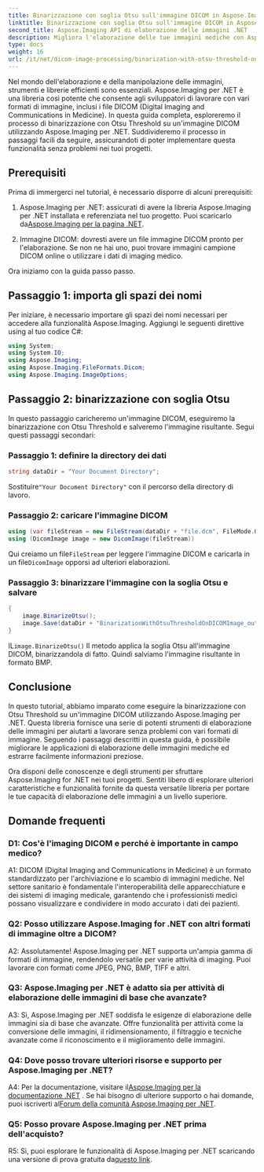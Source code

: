 ```yaml
---
title: Binarizzazione con soglia Otsu sull'immagine DICOM in Aspose.Imaging per .NET
linktitle: Binarizzazione con soglia Otsu sull'immagine DICOM in Aspose.Imaging per .NET
second_title: Aspose.Imaging API di elaborazione delle immagini .NET
description: Migliora l'elaborazione delle tue immagini mediche con Aspose.Imaging per .NET. Scopri come eseguire la binarizzazione delle immagini DICOM utilizzando la soglia Otsu.
type: docs
weight: 16
url: /it/net/dicom-image-processing/binarization-with-otsu-threshold-on-dicom-image/
---
```

Nel mondo dell'elaborazione e della manipolazione delle immagini, strumenti e librerie efficienti sono essenziali. Aspose.Imaging per .NET è una libreria così potente che consente agli sviluppatori di lavorare con vari formati di immagine, inclusi i file DICOM (Digital Imaging and Communications in Medicine). In questa guida completa, esploreremo il processo di binarizzazione con Otsu Threshold su un'immagine DICOM utilizzando Aspose.Imaging per .NET. Suddivideremo il processo in passaggi facili da seguire, assicurandoti di poter implementare questa funzionalità senza problemi nei tuoi progetti.

## Prerequisiti

Prima di immergerci nel tutorial, è necessario disporre di alcuni prerequisiti:

1.  Aspose.Imaging per .NET: assicurati di avere la libreria Aspose.Imaging per .NET installata e referenziata nel tuo progetto. Puoi scaricarlo da[Aspose.Imaging per la pagina .NET](https://releases.aspose.com/imaging/net/).

2. Immagine DICOM: dovresti avere un file immagine DICOM pronto per l'elaborazione. Se non ne hai uno, puoi trovare immagini campione DICOM online o utilizzare i dati di imaging medico.

Ora iniziamo con la guida passo passo.

## Passaggio 1: importa gli spazi dei nomi

Per iniziare, è necessario importare gli spazi dei nomi necessari per accedere alla funzionalità Aspose.Imaging. Aggiungi le seguenti direttive using al tuo codice C#:

```csharp
using System;
using System.IO;
using Aspose.Imaging;
using Aspose.Imaging.FileFormats.Dicom;
using Aspose.Imaging.ImageOptions;
```

## Passaggio 2: binarizzazione con soglia Otsu

In questo passaggio caricheremo un'immagine DICOM, eseguiremo la binarizzazione con Otsu Threshold e salveremo l'immagine risultante. Segui questi passaggi secondari:

### Passaggio 1: definire la directory dei dati

```csharp
string dataDir = "Your Document Directory";
```

 Sostituire`"Your Document Directory"` con il percorso della directory di lavoro.

### Passaggio 2: caricare l'immagine DICOM

```csharp
using (var fileStream = new FileStream(dataDir + "file.dcm", FileMode.Open, FileAccess.Read))
using (DicomImage image = new DicomImage(fileStream))
```

 Qui creiamo un file`FileStream` per leggere l'immagine DICOM e caricarla in un file`DicomImage` opporsi ad ulteriori elaborazioni.

### Passaggio 3: binarizzare l'immagine con la soglia Otsu e salvare

```csharp
{
    image.BinarizeOtsu();
    image.Save(dataDir + "BinarizationWithOtsuThresholdOnDICOMImage_out.bmp", new BmpOptions());
}
```

 IL`image.BinarizeOtsu()` Il metodo applica la soglia Otsu all'immagine DICOM, binarizzandola di fatto. Quindi salviamo l'immagine risultante in formato BMP.

## Conclusione

In questo tutorial, abbiamo imparato come eseguire la binarizzazione con Otsu Threshold su un'immagine DICOM utilizzando Aspose.Imaging per .NET. Questa libreria fornisce una serie di potenti strumenti di elaborazione delle immagini per aiutarti a lavorare senza problemi con vari formati di immagine. Seguendo i passaggi descritti in questa guida, è possibile migliorare le applicazioni di elaborazione delle immagini mediche ed estrarre facilmente informazioni preziose.

Ora disponi delle conoscenze e degli strumenti per sfruttare Aspose.Imaging for .NET nei tuoi progetti. Sentiti libero di esplorare ulteriori caratteristiche e funzionalità fornite da questa versatile libreria per portare le tue capacità di elaborazione delle immagini a un livello superiore.

## Domande frequenti

### D1: Cos'è l'imaging DICOM e perché è importante in campo medico?

A1: DICOM (Digital Imaging and Communications in Medicine) è un formato standardizzato per l'archiviazione e lo scambio di immagini mediche. Nel settore sanitario è fondamentale l'interoperabilità delle apparecchiature e dei sistemi di imaging medicale, garantendo che i professionisti medici possano visualizzare e condividere in modo accurato i dati dei pazienti.

### Q2: Posso utilizzare Aspose.Imaging for .NET con altri formati di immagine oltre a DICOM?

A2: Assolutamente! Aspose.Imaging per .NET supporta un'ampia gamma di formati di immagine, rendendolo versatile per varie attività di imaging. Puoi lavorare con formati come JPEG, PNG, BMP, TIFF e altri.

### Q3: Aspose.Imaging per .NET è adatto sia per attività di elaborazione delle immagini di base che avanzate?

A3: Sì, Aspose.Imaging per .NET soddisfa le esigenze di elaborazione delle immagini sia di base che avanzate. Offre funzionalità per attività come la conversione delle immagini, il ridimensionamento, il filtraggio e tecniche avanzate come il riconoscimento e il miglioramento delle immagini.

### Q4: Dove posso trovare ulteriori risorse e supporto per Aspose.Imaging per .NET?

A4: Per la documentazione, visitare il[Aspose.Imaging per la documentazione .NET](https://reference.aspose.com/imaging/net/) . Se hai bisogno di ulteriore supporto o hai domande, puoi iscriverti al[Forum della comunità Aspose.Imaging per .NET](https://forum.aspose.com/).

### Q5: Posso provare Aspose.Imaging per .NET prima dell'acquisto?

 R5: Sì, puoi esplorare le funzionalità di Aspose.Imaging per .NET scaricando una versione di prova gratuita da[questo link](https://releases.aspose.com/).